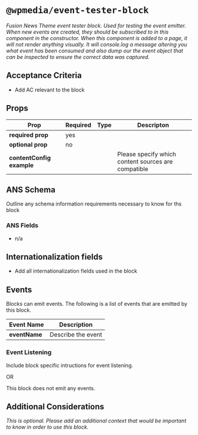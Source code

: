 # `@wpmedia/event-tester-block`
_Fusion News Theme event tester block. Used for testing the event emitter.  When new events are created, they should be subscribed to in this component in the constructor.  When this component is added to a page, it will not render anything visually. It will console.log a message altering you what event has been consumed and also dump our the event object that can be inspected to ensure the correct data was captured._

## Acceptance Criteria
- Add AC relevant to the block

## Props
| **Prop** | **Required** | **Type** | **Descripton** |
|---|---|---|---|
| **required prop** | yes | | |
| **optional prop** | no | | |
| **contentConfig example** | | | Please specify which content sources are compatible |

## ANS Schema
Outline any schema information requirements necessary to know for ths block

### ANS Fields
- n/a

## Internationalization fields
- Add all internationalization fields used in the block

## Events
Blocks can emit events. The following is a list of events that are emitted by this block.

| **Event Name** | **Description** |
|---|---|
| **eventName** | Describe the event |

### Event Listening
Include block specific intructions for event listening.

OR

This block does not emit any events.

## Additional Considerations
_This is optional. Please add an additional context that would be important to know in order to use this block._
